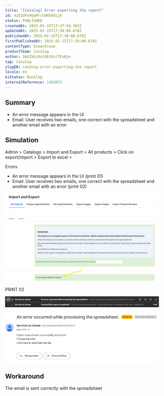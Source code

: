 ```yaml
---
title: "[Catalog] Error exporting the report"
id: 4zEIUFe9byMrvCHHlK0ij0
status: PUBLISHED
createdAt: 2025-01-15T17:37:59.393Z
updatedAt: 2025-01-15T17:38:00.678Z
publishedAt: 2025-01-15T17:38:00.678Z
firstPublishedAt: 2025-01-15T17:38:00.678Z
contentType: knownIssue
productTeam: Catalog
author: 2mXZkbi0oi061KicTExNjo
tag: Catalog
slugEN: catalog-error-exporting-the-report
locale: en
kiStatus: Backlog
internalReference: 1163872
---
```


## Summary



- An error message appears in the UI
- Email: User receives two emails, one correct with the spreadsheet and another email with an error


##

## Simulation


Admin > Catalogo > Import and Export > All products >
Click on export/import > Export to excel >

Errors

- An error message appears in the UI (print 01)
- Email: User receives two emails, one correct with the spreadsheet and another email with an error (print 02)

 ![](https://raw.githubusercontent.com/vtexdocs/help-center-content/refs/heads/main/docs/en/known-issues/Catalog/catalog-error-exporting-the-report_1.png)

PRINT 02

 ![](https://raw.githubusercontent.com/vtexdocs/help-center-content/refs/heads/main/docs/en/known-issues/Catalog/catalog-error-exporting-the-report_2.png)

 ![](https://raw.githubusercontent.com/vtexdocs/help-center-content/refs/heads/main/docs/en/known-issues/Catalog/catalog-error-exporting-the-report_3.png)



##

## Workaround


The email is sent correctly with the spreadsheet





